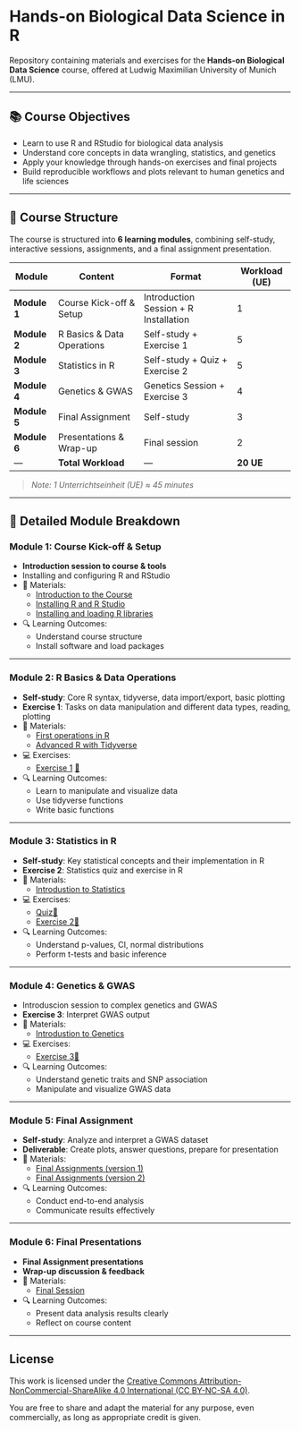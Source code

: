 # Hands-on Biological Data Science in R

Repository containing materials and exercises for the **Hands-on Biological Data Science** course, offered at Ludwig Maximilian University of Munich (LMU).

---

## 📚 Course Objectives

- Learn to use R and RStudio for biological data analysis
- Understand core concepts in data wrangling, statistics, and genetics
- Apply your knowledge through hands-on exercises and final projects
- Build reproducible workflows and plots relevant to human genetics and life sciences

---

## 🧭 Course Structure 

The course is structured into **6 learning modules**, combining self-study, interactive sessions, assignments, and a final assignment presentation.

| Module | Content | Format | Workload (UE) |
|--------|---------|--------|---------------|
| **Module 1** | Course Kick-off & Setup | Introduction Session + R Installation | 1 |
| **Module 2** | R Basics & Data Operations | Self-study + Exercise 1 | 5 |
| **Module 3** | Statistics in R | Self-study + Quiz + Exercise 2 | 5 |
| **Module 4** | Genetics & GWAS | Genetics Session + Exercise 3 | 4 |
| **Module 5** | Final Assignment | Self-study | 3 |
| **Module 6** | Presentations & Wrap-up | Final session | 2 |
| — | **Total Workload** | — | **20 UE** |

> *Note: 1 Unterrichtseinheit (UE) ≈ 45 minutes*

---

## 📘 Detailed Module Breakdown

### Module 1: Course Kick-off & Setup

- **Introduction session to course & tools** 
- Installing and configuring R and RStudio
- 📁 Materials:
  - [Introduction to the Course](materials/w1_1_introduction.pdf)
  - [Installing R and R Studio](materials/w1_2_installing_R_RStudio.pdf)
  - [Installing and loading R libraries](https://htmlpreview.github.io/?https://github.com/ekinyaman/handsOnBioR/blob/main/materials/w1_installing_R.html)
- 🔍 Learning Outcomes:
  - Understand course structure
  - Install software and load packages

---

### Module 2: R Basics & Data Operations

- **Self-study**: Core R syntax, tidyverse, data import/export, basic plotting
- **Exercise 1**: Tasks on data manipulation and different data types, reading, plotting
- 📁 Materials:
  - [First operations in R](https://htmlpreview.github.io/?https://github.com/ekinyaman/handsOnBioR/blob/main/materials/w2_1_first_operations_R.html)
  - [Advanced R with Tidyverse](https://htmlpreview.github.io/?https://github.com/ekinyaman/handsOnBioR/blob/main/materials/w2_2_advanced_R_tidyverse.html)
- 💻  Exercises:
  - [Exercise 1](exercises/w2_exercise_1.pdf) [🔑](exercises/solutions_exercises1.html)
- 🔍 Learning Outcomes:
  - Learn to manipulate and visualize data
  - Use tidyverse functions
  - Write basic functions

---

### Module 3: Statistics in R

- **Self-study**: Key statistical concepts and their implementation in R
- **Exercise 2**: Statistics quiz and exercise in R
- 📁 Materials:
  - [Introdustion to Statistics](materials/w6_statistics.pdf)
- 💻  Exercises:
  - [Quiz](exercises/w6_exercise_2_quiz)[🔑](exercises/w9_solutions_exercise2_quiz)
  - [Exercise 2](exercises/w6_exercise_2.pdf)[🔑](https://htmlpreview.github.io/?https://github.com/ekinyaman/handsOnBioR/blob/main/exercises/w9_solutions_exercise2.html)
- 🔍 Learning Outcomes:
  - Understand p-values, CI, normal distributions
  - Perform t-tests and basic inference

---

### Module 4: Genetics & GWAS

- Introduscion session to complex genetics and GWAS 
- **Exercise 3**: Interpret GWAS output
- 📁 Materials:
  - [Introdustion to Genetics](materials/w9_complex_genetics.pdf)
- 💻  Exercises:
  - [Exercise 3](exercises/w9_exercise_3.pdf)[🔑](https://htmlpreview.github.io/?https://github.com/ekinyaman/handsOnBioR/blob/main/exercises/w13_solutions_exercise3.html)
- 🔍 Learning Outcomes:
  - Understand genetic traits and SNP association
  - Manipulate and visualize GWAS data

---

### Module 5: Final Assignment

- **Self-study**: Analyze and interpret a GWAS dataset
- **Deliverable**: Create plots, answer questions, prepare for presentation
- 📁 Materials:
  - [Final Assignments (version 1)](exercises/w10_final_assignments.pdf)
  - [Final Assignments (version 2)](exercises/w16_final_assignments.pdf)
- 🔍 Learning Outcomes:
  - Conduct end-to-end analysis
  - Communicate results effectively

---

### Module 6: Final Presentations

- **Final Assignment presentations**
- **Wrap-up discussion & feedback**
- 📁 Materials:
  - [Final Session](materials/w17_final_session.pdf)
- 🔍 Learning Outcomes:
  - Present data analysis results clearly
  - Reflect on course content

---

## License

This work is licensed under the [Creative Commons Attribution-NonCommercial-ShareAlike 4.0 International (CC BY-NC-SA 4.0)](https://creativecommons.org/licenses/by/4.0/).

You are free to share and adapt the material for any purpose, even commercially, as long as appropriate credit is given.
